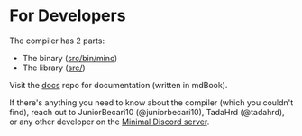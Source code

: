 # For Developers

The compiler has 2 parts:
 - The binary ([src/bin/minc](src/bin/minc/))
 - The library ([src/](src/))

Visit the [docs](https://www.github.com/Minimal-Lang/docs/tree/main/compiler) repo for documentation (written in mdBook).

If there's anything you need to know about the compiler (which you couldn't find), reach out to JuniorBecari10 (@juniorbecari10), TadaHrd (@tadahrd), or any other developer on the [Minimal Discord server](https://discord.gg/Qnb3MgNfQG).
